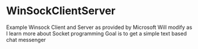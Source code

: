# WinSockClientServer
Example Winsock Client and Server as provided by Microsoft
Will modify as I learn more about Socket programming
Goal is to get a simple text based chat messenger
